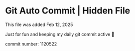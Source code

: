 # Git Auto Commit | Hidden File

This file was added Feb 12, 2025

Just for fun and keeping my daily git commit active 🤪

commit number: 1120522
